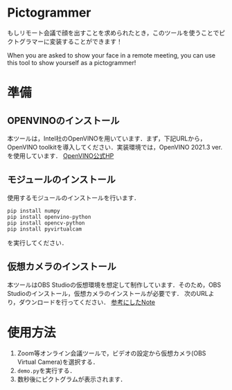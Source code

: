 # Pictogrammer

もしリモート会議で顔を出すことを求められたとき，このツールを使うことでピクトグラマーに変装することができます！

When you are asked to show your face in a remote meeting, you can use this tool to show yourself as a pictogrammer!

# 準備
## OPENVINOのインストール
本ツールは，Intel社のOpenVINOを用いています．まず，下記URLから，OpenVINO toolkitを導入してください．実装環境では，OpenVINO 2021.3 ver.を使用しています．
[OpenVINO公式HP](https://docs.openvinotoolkit.org/latest/openvino_docs_install_guides_installing_openvino_linux.html#configure-model-optimizer)

## モジュールのインストール
使用するモジュールのインストールを行います．
```
pip install numpy
pip install openvino-python
pip install opencv-python
pip install pyvirtualcam
```
を実行してください．

## 仮想カメラのインストール
本ツールはOBS Studioの仮想環境を想定して制作しています．そのため，OBS Studioのインストール，仮想カメラのインストールが必要です．
次のURLより，ダウンロードを行ってください．
[参考にしたNote](https://note.com/shitaper/n/n0e5154f6d786)

# 使用方法
1. Zoom等オンライン会議ツールで，ビデオの設定から仮想カメラ(OBS Virtual Camera)を選択する．
2. `demo.py`を実行する．
3. 数秒後にピクトグラムが表示されます．
